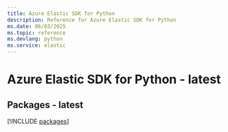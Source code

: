 ```yaml
---
title: Azure Elastic SDK for Python
description: Reference for Azure Elastic SDK for Python
ms.date: 06/03/2025
ms.topic: reference
ms.devlang: python
ms.service: elastic
---
```

# Azure Elastic SDK for Python - latest
## Packages - latest
[!INCLUDE [packages](elastic-index.md)]